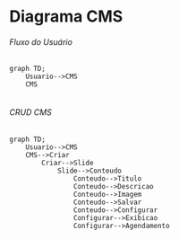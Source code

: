 # Diagrama CMS

###### Fluxo do Usuário
```mermaid
graph TD;
	Usuario-->CMS
	CMS
	
```

###### CRUD CMS
```mermaid
graph TD;
	Usuario-->CMS
	CMS-->Criar
		Criar-->Slide
			Slide-->Conteudo
				Conteudo-->Titulo
				Conteudo-->Descricao
				Conteudo-->Imagem
				Conteudo-->Salvar
				Conteudo-->Configurar
				Configurar-->Exibicao
				Configurar-->Agendamento
```

